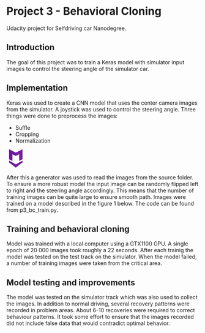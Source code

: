 # Project 3 - Behavioral Cloning

Udacity project for Selfdriving car Nanodegree.

## Introduction

The goal of this project was to train a Keras model with simulator input images to control the steering angle of the simulator car.

## Implementation

Keras was used to create a CNN model that uses the center camera images from the simulator. A joystick was used to control the steering angle. Three things were done to preprocess the images:
- Suffle
- Cropping
- Normalization

![alt text](https://github.com/adam-p/markdown-here/raw/master/src/common/images/icon48.png "Logo Title Text 1")



After this a generator was used to read the images from the source folder. To ensure a more robust model the input image can be randomly flipped left to right and the steering angle accordingly. This means that the number of training images can be quite large to ensure smooth path. Images were trained on a model described in the figure 1 below. The code can be found from p3_bc_train.py.

## Training and behavioral cloning

Model was trained with a local computer using a GTX1100 GPU. A single epoch of 20 000 images took roughly a 22 seconds. After each trainig the model was tested on the test track on the simulator. When the model failed, a number of training images were taken from the critical area.

## Model testing and improvements

The model was tested on the simulator track which was also used to collect the images. In addition to normal driving, several recovery patterns were recorded in problem areas. About 6-10 recoveries were required to correct behaviour patterns. It took some effort to ensure that the images recorded did not include false data that would contradict optimal behavior.
